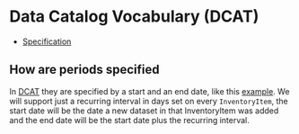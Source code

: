 # Data Catalog Vocabulary (DCAT)

* [Specification](http://www.w3.org/TR/vocab-dcat/)

## How are periods specified

In [DCAT][0] they are specified by a start and an end date, like this
[example][1]. We will support just a recurring interval in days set on every
`InventoryItem`, the start date will be the date a new dataset in that
InventoryItem was added and the end date will be the start date plus the
recurring interval.

[0]: http://www.w3.org/TR/vocab-dcat/#Property:dataset_temporal
[1]: https://github.com/ckan/ckanext-dcat/blob/156ef8cadf288228630581d3302c5522d81f27d1/ckanext/dcat/tests/test_base_profile.py#L156-L163
